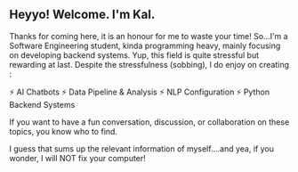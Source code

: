 ## Heyyo! Welcome. I'm Kal.

Thanks for coming here, it is an honour for me to waste your time!
So...I'm a Software Engineering student, kinda programming heavy, mainly focusing on developing backend systems. Yup, this field is quite stressful but rewarding at last. Despite the stressfulness (sobbing), I do enjoy on creating :

⚡ AI Chatbots
⚡ Data Pipeline & Analysis
⚡ NLP Configuration
⚡ Python Backend Systems

If you want to have a fun conversation, discussion, or collaboration on these topics, you know who to find.

I guess that sums up the relevant information of myself....and yea, if you wonder, I will NOT fix your computer!
